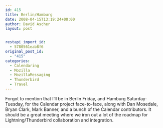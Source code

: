 ```yaml
---
id: 415
title: Berlin/Hamburg
date: 2008-04-15T13:19:24+00:00
author: David Ascher
layout: post


restapi_import_id:
  - 5780561eab8f6
original_post_id:
  - "415"
categories:
  - Calendaring
  - Mozilla
  - MozillaMessaging
  - Thunderbird
  - Travel
---
```

Forgot to mention that I&#8217;ll be in Berlin Friday, and Hamburg Saturday-Tuesday, for the Calendar project face-to-face, along with Dan Mosedale, Bryan Clark, Mark Banner, and a bunch of the Calendar contributors. It should be a great meeting where we iron out a lot of the roadmap for Lightning/Thunderbird collaboration and integration.